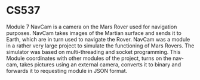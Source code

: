 # CS537
Module 7
NavCam is a camera on the Mars Rover used for navigation purposes. NavCam takes images of the Martian surface and sends it to Earth, which are in turn used to navigate the Rover. NavCam was a module in a rather very large project to simulate the functioning of Mars Rovers. The simulator was based on multi-threading and socket programming. This Module coordinates with other modules of the project, turns on the nav-cam, takes pictures using an external camera, converts it to binary and forwards it to requesting module in JSON format.
